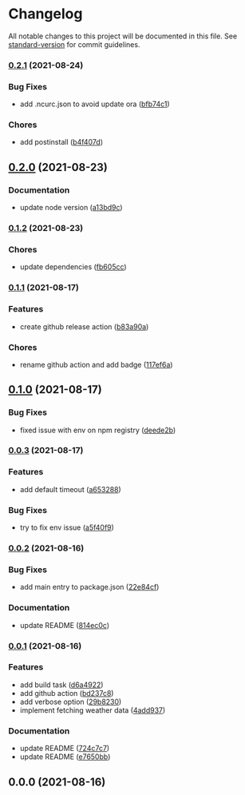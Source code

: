 # Changelog

All notable changes to this project will be documented in this file. See [standard-version](https://github.com/conventional-changelog/standard-version) for commit guidelines.

### [0.2.1](https://github.com/dominickolbe/whats-the-weather/compare/v0.2.0...v0.2.1) (2021-08-24)


### Bug Fixes

* add .ncurc.json to avoid update ora ([bfb74c1](https://github.com/dominickolbe/whats-the-weather/commit/bfb74c177b386f9b08f3d4ba358b5778b72be963))


### Chores

* add postinstall ([b4f407d](https://github.com/dominickolbe/whats-the-weather/commit/b4f407d2d2c218e6a695b1c92b390e4b99ca48b6))

## [0.2.0](https://github.com/dominickolbe/whats-the-weather/compare/v0.1.2...v0.2.0) (2021-08-23)


### Documentation

* update node version ([a13bd9c](https://github.com/dominickolbe/whats-the-weather/commit/a13bd9ce5af77514ba9664a580457f32a7ccac09))

### [0.1.2](https://github.com/dominickolbe/whats-the-weather/compare/v0.1.1...v0.1.2) (2021-08-23)


### Chores

* update dependencies ([fb605cc](https://github.com/dominickolbe/whats-the-weather/commit/fb605cc03b41d518826d72116cca6c1600650a21))

### [0.1.1](https://github.com/dominickolbe/whats-the-weather/compare/v0.1.0...v0.1.1) (2021-08-17)


### Features

* create github release action ([b83a90a](https://github.com/dominickolbe/whats-the-weather/commit/b83a90a44ee5d101e7e93b9e6023952525d2fb66))


### Chores

* rename github action and add badge ([117ef6a](https://github.com/dominickolbe/whats-the-weather/commit/117ef6a3dec234f4c6517606afc8119cd2acd7a2))

## [0.1.0](https://github.com/dominickolbe/whats-the-weather/compare/v0.0.3...v0.1.0) (2021-08-17)


### Bug Fixes

* fixed issue with env on npm registry ([deede2b](https://github.com/dominickolbe/whats-the-weather/commit/deede2b485ec8942f2b5d3a8f293b855bffc1ee4))

### [0.0.3](https://github.com/dominickolbe/whats-the-weather/compare/v0.0.2...v0.0.3) (2021-08-17)


### Features

* add default timeout ([a653288](https://github.com/dominickolbe/whats-the-weather/commit/a653288508630b99bb26041ee3252c694e4b3e1f))


### Bug Fixes

* try to fix env issue ([a5f40f9](https://github.com/dominickolbe/whats-the-weather/commit/a5f40f9c179a14df4c1d399ba9736380a9a8a8b6))

### [0.0.2](https://github.com/dominickolbe/whats-the-weather/compare/v0.0.1...v0.0.2) (2021-08-16)


### Bug Fixes

* add main entry to package.json ([22e84cf](https://github.com/dominickolbe/whats-the-weather/commit/22e84cf64e5cfa336a911e55f507d22e6d9cbe5c))


### Documentation

* update README ([814ec0c](https://github.com/dominickolbe/whats-the-weather/commit/814ec0c7473565699d18ab86fa4039c5263431a3))

### [0.0.1](https://github.com/dominickolbe/whats-the-weather/compare/v0.0.0...v0.0.1) (2021-08-16)


### Features

* add build task ([d6a4922](https://github.com/dominickolbe/whats-the-weather/commit/d6a492233171ae65b6849797cc70c0fd9ccc7e71))
* add github action ([bd237c8](https://github.com/dominickolbe/whats-the-weather/commit/bd237c8b1b4e6bdbb27534c5e129aa6648786a11))
* add verbose option ([29b8230](https://github.com/dominickolbe/whats-the-weather/commit/29b8230b94ed3ec5c5a44b9568ccba6baa95fad2))
* implement fetching weather data ([4add937](https://github.com/dominickolbe/whats-the-weather/commit/4add9374fb16148e9b7b003a8a7c8765d0f2ef83))


### Documentation

* update README ([724c7c7](https://github.com/dominickolbe/whats-the-weather/commit/724c7c7fe19b6798c7c09730b82fb8a6697d1ece))
* update README ([e7650bb](https://github.com/dominickolbe/whats-the-weather/commit/e7650bb96c4f8cca8733b8b33cb852328739685f))

## 0.0.0 (2021-08-16)
